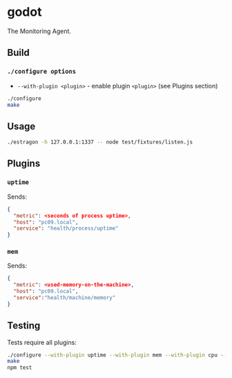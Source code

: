 # godot
The Monitoring Agent.

## Build

### `./configure options`

  * `--with-plugin <plugin>` - enable plugin `<plugin>` (see Plugins section)

```bash
./configure
make
```

## Usage
```bash
./estragon -h 127.0.0.1:1337 -- node test/fixtures/listen.js
```

## Plugins

### `uptime`

Sends:

```json
{
  "metric": <seconds of process uptime>,
  "host": "pc09.local",
  "service": "health/process/uptime"
}
```

### `mem`

Sends:

```json
{
  "metric": <used-memory-on-the-machine>,
  "host": "pc09.local",
  "service":"health/machine/memory"
}
```

## Testing

Tests require all plugins:

```bash
./configure --with-plugin uptime --with-plugin mem --with-plugin cpu --with-plugin process --with-plugin heartbeat --with-plugin port --with-plugin logs
make
npm test
```
